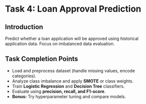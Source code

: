 # Task 4: Loan Approval Prediction

## Introduction
Predict whether a loan application will be approved using historical application data. Focus on imbalanced data evaluation.

## Task Completion Points
- Load and preprocess dataset (handle missing values, encode categories).  
- Analyze class imbalance and apply **SMOTE** or class weights.  
- Train **Logistic Regression** and **Decision Tree** classifiers.  
- Evaluate using **precision, recall, and F1-score**.  
- **Bonus:** Try hyperparameter tuning and compare models.  

